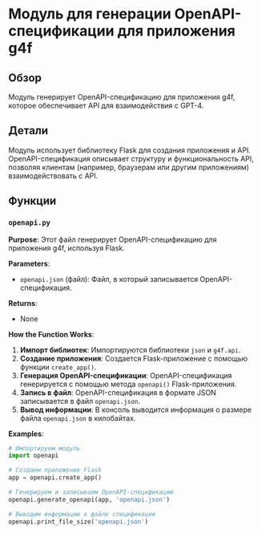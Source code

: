 # Модуль для генерации OpenAPI-спецификации для приложения g4f

## Обзор

Модуль генерирует OpenAPI-спецификацию для приложения g4f, которое обеспечивает API для взаимодействия с GPT-4. 

## Детали

Модуль использует библиотеку Flask для создания приложения и API. OpenAPI-спецификация описывает структуру и функциональность API, позволяя клиентам (например, браузерам или другим приложениям) взаимодействовать с API.  

## Функции

### `openapi.py`

**Purpose**:  Этот файл генерирует OpenAPI-спецификацию для приложения g4f, используя Flask.

**Parameters**:

* `openapi.json` (файл): Файл, в который записывается OpenAPI-спецификация.

**Returns**:

* None

**How the Function Works**:

1. **Импорт библиотек**: Импортируются библиотеки  `json` и `g4f.api`.
2. **Создание приложения**: Создается Flask-приложение с помощью функции `create_app()`.
3. **Генерация OpenAPI-спецификации**: OpenAPI-спецификация генерируется с помощью метода `openapi()`  Flask-приложения.
4. **Запись в файл**:  OpenAPI-спецификация в формате JSON записывается в файл `openapi.json`.
5. **Вывод информации**:  В консоль выводится информация о размере файла  `openapi.json` в килобайтах.

**Examples**:

```python
# Импортируем модуль
import openapi

# Создаем приложение Flask
app = openapi.create_app()

# Генерируем и записываем OpenAPI-спецификацию
openapi.generate_openapi(app, 'openapi.json')

# Выводим информацию о файле спецификации
openapi.print_file_size('openapi.json')
```